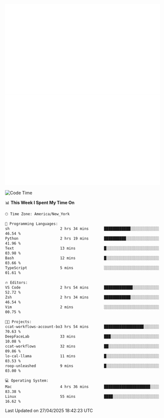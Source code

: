 <a href="https://github.com/jstrieb/github-stats">
 
![](https://github.com/evanhuang117/github-stats/blob/master/generated/overview.svg)
![](https://github.com/evanhuang117/github-stats/blob/master/generated/languages.svg)

</a>

<!--START_SECTION:waka-->
![Code Time](http://img.shields.io/badge/Code%20Time-819%20hrs%2045%20mins-blue)

📊 **This Week I Spent My Time On** 

```text
🕑︎ Time Zone: America/New_York

💬 Programming Languages: 
sh                       2 hrs 34 mins       ████████████░░░░░░░░░░░░░   46.54 % 
Python                   2 hrs 19 mins       ██████████░░░░░░░░░░░░░░░   41.96 % 
Text                     13 mins             █░░░░░░░░░░░░░░░░░░░░░░░░   03.98 % 
Bash                     12 mins             █░░░░░░░░░░░░░░░░░░░░░░░░   03.66 % 
TypeScript               5 mins              ░░░░░░░░░░░░░░░░░░░░░░░░░   01.61 % 

🔥 Editors: 
VS Code                  2 hrs 54 mins       █████████████░░░░░░░░░░░░   52.72 % 
Zsh                      2 hrs 34 mins       ████████████░░░░░░░░░░░░░   46.54 % 
Vim                      2 mins              ░░░░░░░░░░░░░░░░░░░░░░░░░   00.75 % 

🐱‍💻 Projects: 
ccat-workflows-account-bo3 hrs 54 mins       ██████████████████░░░░░░░   70.63 % 
DeepFaceLab              33 mins             ███░░░░░░░░░░░░░░░░░░░░░░   10.08 % 
ccat-workflows           32 mins             ██░░░░░░░░░░░░░░░░░░░░░░░   09.86 % 
lo-cal-llama             11 mins             █░░░░░░░░░░░░░░░░░░░░░░░░   03.53 % 
roop-unleashed           9 mins              █░░░░░░░░░░░░░░░░░░░░░░░░   03.00 % 

💻 Operating System: 
Mac                      4 hrs 36 mins       █████████████████████░░░░   83.38 % 
Linux                    55 mins             ████░░░░░░░░░░░░░░░░░░░░░   16.62 % 
```


 Last Updated on 27/04/2025 18:42:23 UTC
<!--END_SECTION:waka-->
